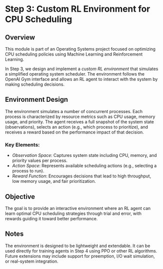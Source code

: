# Step 3: Custom RL Environment for CPU Scheduling

## Overview

This module is part of an Operating Systems project focused on optimizing CPU scheduling policies using Machine Learning and Reinforcement Learning.

In Step 3, we design and implement a *custom RL environment* that simulates a simplified operating system scheduler. The environment follows the OpenAI Gym interface and allows an RL agent to interact with the system by making scheduling decisions.

## Environment Design

The environment simulates a number of concurrent processes. Each process is characterized by resource metrics such as CPU usage, memory usage, and priority. The agent receives a full snapshot of the system state (observations), selects an action (e.g., which process to prioritize), and receives a reward based on the performance impact of that decision.

### Key Elements:
- *Observation Space*: Captures system state including CPU, memory, and priority values per process.
- *Action Space*: Represents available scheduling actions (e.g., selecting a process to run).
- *Reward Function*: Encourages decisions that lead to high throughput, low memory usage, and fair prioritization.

## Objective

The goal is to provide an interactive environment where an RL agent can learn optimal CPU scheduling strategies through trial and error, with rewards guiding it toward better performance.

## Notes

The environment is designed to be lightweight and extendable.
It can be used directly for training agents in Step 4 using PPO or other RL algorithms.
Future extensions may include support for preemption, I/O wait simulation, or real-system integration.
